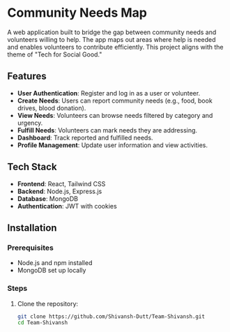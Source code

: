 # Community Needs Map

A web application built to bridge the gap between community needs and volunteers willing to help. The app maps out areas where help is needed and enables volunteers to contribute efficiently. This project aligns with the theme of "Tech for Social Good."

## Features
- **User Authentication**: Register and log in as a user or volunteer.
- **Create Needs**: Users can report community needs (e.g., food, book drives, blood donation).
- **View Needs**: Volunteers can browse needs filtered by category and urgency.
- **Fulfill Needs**: Volunteers can mark needs they are addressing.
- **Dashboard**: Track reported and fulfilled needs.
- **Profile Management**: Update user information and view activities.

## Tech Stack
- **Frontend**: React, Tailwind CSS
- **Backend**: Node.js, Express.js
- **Database**: MongoDB
- **Authentication**: JWT with cookies

## Installation

### Prerequisites
- Node.js and npm installed
- MongoDB set up locally 

### Steps
1. Clone the repository:
   ```bash
   git clone https://github.com/Shivansh-Dutt/Team-Shivansh.git
   cd Team-Shivansh
